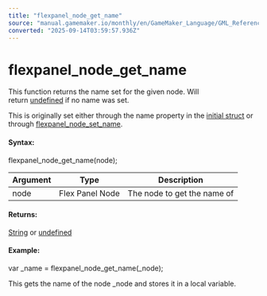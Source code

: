 ```yaml
---
title: "flexpanel_node_get_name"
source: "manual.gamemaker.io/monthly/en/GameMaker_Language/GML_Reference/Flex_Panels/Function_Reference/flexpanel_node_get_name.htm"
converted: "2025-09-14T03:59:57.936Z"
---
```


# flexpanel\_node\_get\_name

This function returns the name set for the given node. Will return [undefined](../../../GML_Overview/Data_Types.md) if no name was set.

This is originally set either through the name property in the [initial struct](flexpanel_create_node.md) or through [flexpanel\_node\_set\_name](flexpanel_node_set_name.md).

#### Syntax:

flexpanel\_node\_get\_name(node);

| Argument | Type | Description |
| --- | --- | --- |
| node | Flex Panel Node | The node to get the name of |

#### Returns:

[String](../../../GML_Overview/Data_Types.md) or [undefined](../../../GML_Overview/Data_Types.md)

#### Example:

var \_name = flexpanel\_node\_get\_name(\_node);

This gets the name of the node \_node and stores it in a local variable.